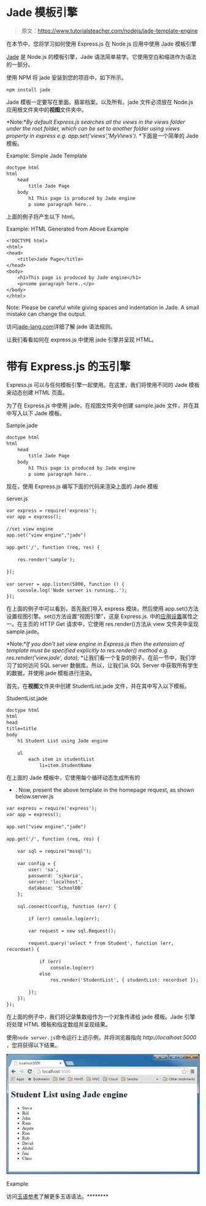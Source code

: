 # Jade 模板引擎

> 原文：<https://www.tutorialsteacher.com/nodejs/jade-template-engine>

在本节中，您将学习如何使用 Express.js 在 Node.js 应用中使用 Jade 模板引擎

[Jade](http://jade-lang.com/) 是 Node.js 的模板引擎，Jade 语法简单易学。它使用空白和缩进作为语法的一部分。

使用 NPM 将 jade 安装到您的项目中，如下所示。

```
npm install jade
```

Jade 模板一定要写在里面。翡翠档案。以及所有。jade 文件必须放在 Node.js 应用根文件夹中的**视图**文件夹中。

*Note:**By default Express.js searches all the views in the views folder under the root folder, which can be set to another folder using views property in express e.g. app.set('views','MyViews').* *下面是一个简单的 Jade 模板。

Example: Simple Jade Template 

```
doctype html
html
    head
        title Jade Page
    body
        h1 This page is produced by Jade engine
        p some paragraph here.. 
```

上面的例子将产生以下 html。

Example: HTML Generated from Above Example 

```
<!DOCTYPE html>
<html>
<head>
    <title>Jade Page</title>
</head>
<body>
    <h1>This page is produced by Jade engine</h1>
    <p>some paragraph here..</p>
</body>
</html>
```

Note: Please be careful while giving spaces and indentation in Jade. A small mistake can change the output.

访问[jade-lang.com](http://jade-lang.com/)详细了解 jade 语法规则。

让我们看看如何在 express.js 中使用 jade 引擎并呈现 HTML。

# 带有 Express.js 的玉引擎

Express.js 可以与任何模板引擎一起使用。在这里，我们将使用不同的 Jade 模板来动态创建 HTML 页面。

为了在 Express.js 中使用 jade，在视图文件夹中创建 sample.jade 文件，并在其中写入以下 Jade 模板。

Sample.jade 

```
doctype html
html
    head
        title Jade Page
    body
        h1 This page is produced by Jade engine
        p some paragraph here.. 
```

现在，使用 Express.js 编写下面的代码来渲染上面的 Jade 模板

server.js 

```
var express = require('express');
var app = express();

//set view engine
app.set("view engine","jade")

app.get('/', function (req, res) {

    res.render('sample');

});

var server = app.listen(5000, function () {
    console.log('Node server is running..');
}); 
```

在上面的例子中可以看到，首先我们导入 express 模块，然后使用 app.set()方法设置视图引擎。set()方法设置“视图引擎”，这是 Express.js. 中的[应用设置](https://expressjs.com/4x/api.html#app.settings.table)属性之一。在主页的 HTTP Get 请求中，它使用 res.render()方法从 view 文件夹中呈现 sample.jade。

*Note:**If you don't set view engine in Express.js then the extension of template must be specified explicitly to res.render() method e.g. res.render('view.jade', data);* *让我们看一个复杂的例子。在前一节中，我们学习了如何访问 SQL server 数据库。所以，让我们从 SQL Server 中获取所有学生的数据，并使用 jade 模板进行渲染。

首先，在**视图**文件夹中创建 StudentList.jade 文件，并在其中写入以下模板。

StudentList.jade 

```
doctype html
html
head
title=title
body
    h1 Student List using Jade engine

    ul
        each item in studentList
            li=item.StudentName 
```

在上面的 Jade 模板中，它使用每个循环动态生成所有的

*   . Now, present the above template in the homepage request, as shown below.server.js 

```
var express = require('express');
var app = express();

app.set("view engine","jade")

app.get('/', function (req, res) {

    var sql = require("mssql");

    var config = {
        user: 'sa',
        password: 'sjkaria',
        server: 'localhost',
        database: 'SchoolDB' 
    };

    sql.connect(config, function (err) {

        if (err) console.log(err);

        var request = new sql.Request();

        request.query('select * from Student', function (err, recordset) {

            if (err) 
                console.log(err)
            else
                res.render('StudentList', { studentList: recordset });

        });
    });
}); 
```

在上面的例子中，我们将记录集数组作为一个对象传递给 jade 模板。Jade 引擎将处理 HTML 模板和指定数组并呈现结果。

使用`node server.js`命令运行上述示例，并将浏览器指向 *http://localhost:5000* ，您将获得以下结果。

[![](img/f6f41484f04c8621afdbae6bb0ddb5b0.png)](../../Content/images/nodejs/jade-example.png)

Example



访问[玉语参考](http://jade-lang.com/reference/)了解更多玉语语法。********